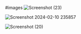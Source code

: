 #images
![Screenshot (23)](https://github.com/Mahakprajapat/hotstarclone/assets/147261796/32ceb74c-ca36-4388-97e0-de4d6e5af0f0)




![Screenshot 2024-02-10 235857](https://github.com/Mahakprajapat/hotstarclone/assets/147261796/f5a35d23-ed87-45fb-add3-ffdec29a9f1a)




![Screenshot (20)](https://github.com/Mahakprajapat/hotstarclone/assets/147261796/e9191263-bc88-4c50-acc4-8022b8d670c9)
